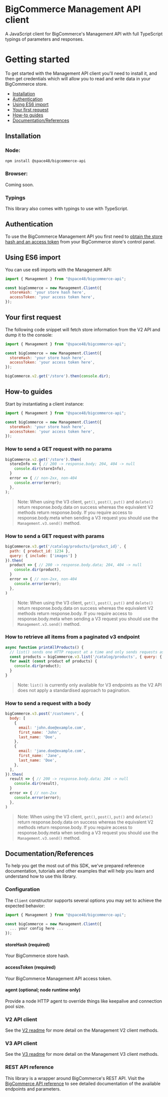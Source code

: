 # BigCommerce Management API client

A JavaScript client for BigCommerce's Management API with full TypeScript typings of parameters and responses.

# Getting started

To get started with the Management API client you'll need to install it, and then get credentials which will allow you to read and write data in your BigCommerce store.

- [Installation](#installation)
- [Authentication](#authentication)
- [Using ES6 import](#using-es6-import)
- [Your first request](#your-first-request)
- [How-to guides](#how-to-guides)
- [Documentation/References](#documentationreferences)

## Installation

### Node:

```sh
npm install @space48/bigcommerce-api
```

### Browser:

Coming soon.

### Typings

This library also comes with typings to use with TypeScript.

## Authentication

To use the BigCommerce Management API you first need to [obtain the store hash and an access token](https://developer.bigcommerce.com/api-docs/getting-started/authentication/rest-api-authentication#obtaining-store-api-credentials) from your BigCommerce store's control panel.

## Using ES6 import

You can use es6 imports with the Management API:

```js
import { Management } from "@space48/bigcommerce-api";

const bigCommerce = new Management.Client({
  storeHash: 'your store hash here',
  accessToken: 'your access token here',
});
```

## Your first request

The following code snippet will fetch store information from the V2 API and dump it to the console:

```js
import { Management } from "@space48/bigcommerce-api";

const bigCommerce = new Management.Client({
  storeHash: 'your store hash here',
  accessToken: 'your access token here',
});

bigCommerce.v2.get('/store').then(console.dir);
```

## How-to guides

Start by instantiating a client instance:

```js
import { Management } from "@space48/bigcommerce-api";

const bigCommerce = new Management.Client({
  storeHash: 'your store hash here',
  accessToken: 'your access token here',
});
```

### How to send a GET request with no params

```js
bigCommerce.v2.get('/store').then(
  storeInfo => { // 200 -> response.body; 204, 404 -> null
    console.dir(storeInfo),
  }
  error => { // non-2xx, non-404
    console.error(error);
  },
);
```

> Note: When using the V3 client, `get()`, `post()`, `put()` and `delete()` return response.body.data on success whereas the equivalent V2 methods return response.body. If you require access to response.body.meta when sending a V3 request you should use the `Management.v3.send()` method.

### How to send a GET request with params

```js
bigCommerce.v3.get('/catalog/products/{product_id}', {
  path: { product_id: 1234 },
  query: { include: ['images'] }
}).then(
  product => { // 200 -> response.body.data; 204, 404 -> null
    console.dir(product),
  }
  error => { // non-2xx, non-404
    console.error(error);
  },
)
```

> Note: When using the V3 client, `get()`, `post()`, `put()` and `delete()` return response.body.data on success whereas the equivalent V2 methods return response.body. If you require access to response.body.meta when sending a V3 request you should use the `Management.v3.send()` method.

### How to retrieve all items from a paginated v3 endpoint

```js
async function printAllProducts() {
  // list() sends one HTTP request at a time and only sends requests as the iterator is consumed
  const products = bigCommerce.v3.list('/catalog/products', { query: { include: ['images'] } });
  for await (const product of products) {
    console.dir(product);
  }
}
```

> Note: `list()` is currently only available for V3 endpoints as the V2 API does not apply a standardised approach to pagination.

### How to send a request with a body

```js
bigCommerce.v3.post('/customers', {
  body: [
    {
      email: 'john.doe@example.com',
      first_name: 'John',
      last_name: 'Doe',
    },
    {
      email: 'jane.doe@example.com',
      first_name: 'Jane',
      last_name: 'Doe',
    },
  ],
}).then(
  result => { // 200 -> response.body.data; 204 -> null
    console.dir(result),
  }
  error => { // non-2xx
    console.error(error);
  },
)
```

> Note: When using the V3 client, `get()`, `post()`, `put()` and `delete()` return response.body.data on success whereas the equivalent V2 methods return response.body. If you require access to response.body.meta when sending a V3 request you should use the `Management.v3.send()` method.

## Documentation/References

To help you get the most out of this SDK, we've prepared reference documentation, tutorials and other examples that will help you learn and understand how to use this library.

### Configuration

The `Client` constructor supports several options you may set to achieve the expected behavior:

```js
import { Management } from "@space48/bigcommerce-api";

const bigCommerce = new Management.Client({
  ... your config here ...
});
``` 

#### storeHash (required)

Your BigCommerce store hash.

#### accessToken (required)

Your BigCommerce Management API access token.

#### agent (optional; node runtime only)

Provide a node HTTP agent to override things like keepalive and connection pool size.

### V2 API client

See the [V2 readme](v2/README.md) for more detail on the Management V2 client methods.

### V3 API client

See the [V3 readme](v3/README.md) for more detail on the Management V3 client methods.

### REST API reference

This library is a wrapper around BigCommerce's REST API. Visit the [BigCommerce API reference](https://developer.bigcommerce.com/api-reference) to see detailed documentation of the available endpoints and parameters.
